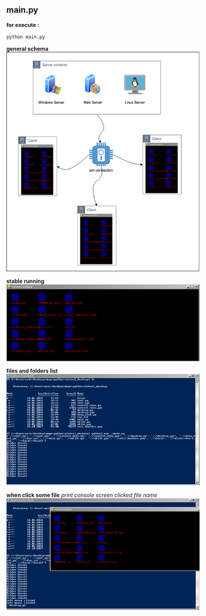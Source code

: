 ## main.py
**for execute :**
```python
python main.py
```

**general schema**
![fig 0.](https://github.com/tlhcelik/virtual_desktop/blob/master/pics/4.PNG)

**stable running**
![fig 1.](https://github.com/tlhcelik/virtual_desktop/blob/master/pics/1.PNG)

**files and folders list**
![fig 2.](https://github.com/tlhcelik/virtual_desktop/blob/master/pics/2.PNG)

**when click some file**
_print console screen clicked file name_
![fig 3.](https://github.com/tlhcelik/virtual_desktop/blob/master/pics/3.png)
